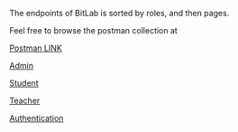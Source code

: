 The endpoints of BitLab is sorted by roles, and then pages.

Feel free to browse the postman collection at 

[Postman LINK](https://documenter.getpostman.com/view/4691925/SWEDyZFi?version=latest)

[Admin](https://www.notion.so/db9e8b24f6964ada8cb51ac56f656e94)

[Student](https://www.notion.so/17443eb96dad41c3867467925d3d123d)

[Teacher](https://www.notion.so/Teacher-fb45ceef196440e8882694311d45a845)

[Authentication](https://www.notion.so/Authentication-9175a517598e4836acab3c4d8dce082d)